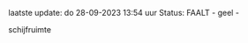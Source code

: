 laatste update: 
do 28-09-2023 13:54   uur 
Status: FAALT - geel - 
<div class="service Y">schijfruimte</div>